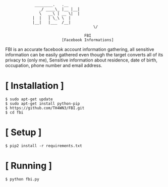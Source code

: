 


				 ________.   .__ 
			       _/ ____\_ |__ |__|
			       \   __\ | __ \|  |
				|  |   | \_\ \  |
				|__|   |___  /__|
                                           \/    
                                       
                                       FBI
                             [Facebook Informations]

FBI is an accurate facebook account information gathering, all sensitive information can be easily gathered even though the target converts all of its privacy to (only me), Sensitive information about residence, date of birth, occupation, phone number and email address.



# [ Installation ]
```
$ sudo apt-get update
$ sudo apt-get install python-pip
$ https://github.com/TH4WN3/FBI.git
$ cd fbi
```
# [ Setup ]
```
$ pip2 install -r requirements.txt
```
# [ Running ]
```
$ python fbi.py
```


